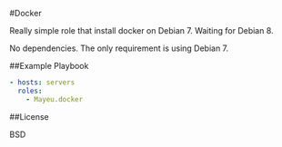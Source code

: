 #Docker

Really simple role that install docker on Debian 7. Waiting for Debian 8.

No dependencies. The only requirement is using Debian 7.

##Example Playbook

```yaml
- hosts: servers
  roles:
    - Mayeu.docker
```

##License

BSD
